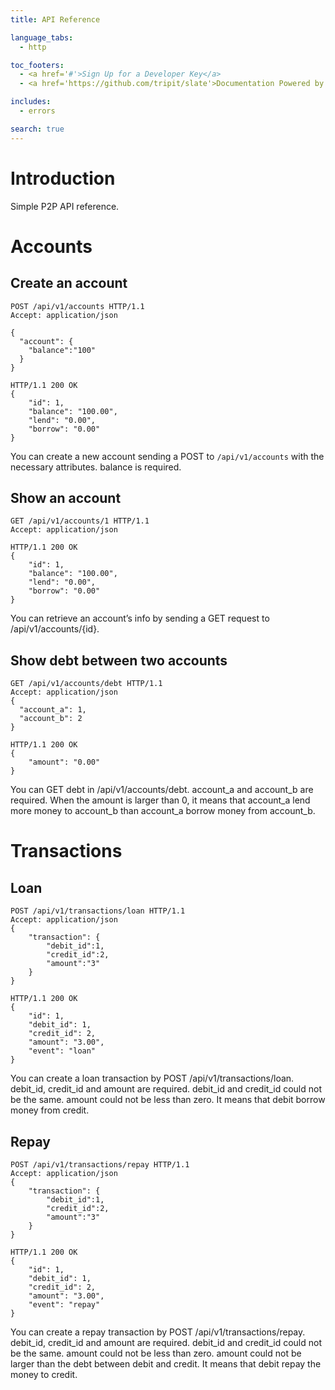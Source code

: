 ```yaml
---
title: API Reference

language_tabs:
  - http

toc_footers:
  - <a href='#'>Sign Up for a Developer Key</a>
  - <a href='https://github.com/tripit/slate'>Documentation Powered by Slate</a>

includes:
  - errors

search: true
---
```


# Introduction

Simple P2P API reference.

# Accounts

## Create an account

```http
POST /api/v1/accounts HTTP/1.1
Accept: application/json

{
  "account": {
    "balance":"100"
  }
}
```
```http
HTTP/1.1 200 OK
{
    "id": 1,
    "balance": "100.00",
    "lend": "0.00",
    "borrow": "0.00"
}
```

You can create a new account sending a POST to `/api/v1/accounts` with the necessary attributes. balance is required.

## Show an account

```http
GET /api/v1/accounts/1 HTTP/1.1
Accept: application/json
```
```http
HTTP/1.1 200 OK
{
    "id": 1,
    "balance": "100.00",
    "lend": "0.00",
    "borrow": "0.00"
}
```

You can retrieve an account’s info by sending a GET request to /api/v1/accounts/{id}.

## Show debt between two accounts

```http
GET /api/v1/accounts/debt HTTP/1.1
Accept: application/json
{
  "account_a": 1,
  "account_b": 2
}
```
```http
HTTP/1.1 200 OK
{
    "amount": "0.00"
}
```

You can GET debt in /api/v1/accounts/debt. account_a and account_b are required. When the amount is larger than 0, it
 means that account_a lend more money to account_b than account_a borrow money from account_b.

# Transactions

## Loan

```http
POST /api/v1/transactions/loan HTTP/1.1
Accept: application/json
{
    "transaction": {
        "debit_id":1,
        "credit_id":2,
        "amount":"3"
    }
}
```
```http
HTTP/1.1 200 OK
{
    "id": 1,
    "debit_id": 1,
    "credit_id": 2,
    "amount": "3.00",
    "event": "loan"
}
```

You can create a loan transaction by POST /api/v1/transactions/loan. debit_id, credit_id and amount are required. 
debit_id and credit_id could not be the same. amount could not be less than zero. It means that debit borrow money 
from credit.

## Repay

```http
POST /api/v1/transactions/repay HTTP/1.1
Accept: application/json
{
    "transaction": {
        "debit_id":1,
        "credit_id":2,
        "amount":"3"
    }
}
```
```http
HTTP/1.1 200 OK
{
    "id": 1,
    "debit_id": 1,
    "credit_id": 2,
    "amount": "3.00",
    "event": "repay"
}
```

You can create a repay transaction by POST /api/v1/transactions/repay. debit_id, credit_id and amount are required. 
debit_id and credit_id could not be the same. amount could not be less than zero. amount could not be larger than the
 debt between debit and credit. It means that debit repay the money to credit.
